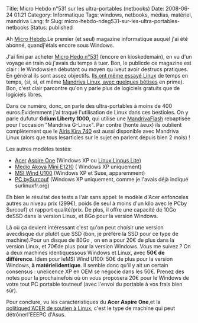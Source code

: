 Title: Micro Hebdo n°531 sur les ultra-portables (netbooks)
Date: 2008-06-24 01:21
Category: Informatique
Tags: windows, netbooks, médias, matériel, mandriva
Lang: fr
Slug: micro-hebdo-ndeg531-sur-les-ultra-portables-netbooks
Status: published

Ah [Micro Hebdo](http://www.01net.com/microhebdo).Le premier (et seul) magazine informatique auquel j'ai été abonné, quandj'étais encore sous Windows.

J'ai fini par acheter [Micro Hedo n°531](http://www.01net.com/Pdf_MH/som_MH.pdf) (encore en kioskedemain), en vu d'un voyage en train où j'avais du temps à tuer. Bon, le publicde ce magazine est clair : le Windowsien débutant ou moyen qu iveut avoir destrucs pratiques. En général ils sont assez objectifs. [Ils ont même essayé Linux](http://www.01net.com/editorial/382537/et-si-l-on-en-finissait-avec-windows-pour-passer-a-linux-./) de temps en temps, (si, si, et même [Mandriva Linux, avec quelques bêtises](http://www.01net.com/editorial/382542/mandriva-spring-one-2008.1-le-challenger/) en prime). Bon, c'est clair parcontre qu'on y parle plus de logiciels gratuits que de logiciels libres.

Dans ce numéro, donc, on parle des ultra-portables à moins de 400 euros.Evidemment j'ai traqué l'utilisation de Linux dans ces bestioles. On y parle dufutur **Gdium Liberty 1000**, qui utilise une [MandrivaFlash](http://store.mandriva.com/product_info.php?cPath=71&products_id=394) rebaptisée pour l'occasion "Mandriva G-Linux". Par contre (honte àeux) ils oublient complètement que le [Airis Kira 740](http://www.numerama.com/magazine/9295-Kira-la-nouvelle-gamme-d-Airis-pour-concurrencer-l-Eee-PC.html) est aussi disponible avec Mandriva Linux (alors que tous lesarticles sur le sujet en parlent depuis bien 2 mois) !

Les autres modèles testés:

-   [Acer](http://www.clubic.com/actualite-142966-aspire-one-details-photos-prix-ultraportable-acer.html) [Aspire One](http://www.clubic.com/actualite-142966-aspire-one-details-photos-prix-ultraportable-acer.html) (Windows XP ou [Linux Linpus Lite](/xampp/modules/cjaycontent/))
-   [Medio Akoya Mini E1210](http://www.generation-nt.com/medion-akoya-mini-e1210-ultra-portable-ordinateur-pc-actualite-93631.html) ( Windows XP uniquement)
-   [MSI Wind U100](http://www.mobifrance.com/news/2008-05-26/id11848/Premi-re-vid-o-du-netbook-MSI-Wind-U100/) (Windows XP et Suse, apparemment)
-   [PC bySurcouf](http://linuxfr.org//2008/05/05/24032.html) (Windows XP uniquement, comme je l'avais déjà indiqué surlinuxfr.org)

Eh bien le résultat des tests a l'air sans appel: le modèle d'Acer enfonceles autres au niveau prix (299€), poids (le seul à moins d'un kilo avec le PCby Surcouf) et rapport qualité/prix. De plus, il offre une capacité de 10Go deSSD dans la version Linux, et 8Go pour la version Windows.

Là où ça devient intéressant c'est qu'on peut choisir une version avecdisque dur plutôt que SSD (bon, je préfère la SSD pour ce type de machine).Pour un disque de 80Go , on en a pour 20€ de plus dans la version Linux, et 70€de plus pour la version Windows. Vous me suivez ? On a deux machines identiquessous Windows et Linux, avec **50€ de différence**. Idem pour leMSI Wind U100: 50€ de plus pour la version Windows, **à matérielidentique**. Il semble donc qu'il y ait un certain consensus : unelicence XP en OEM se négocie dans les 50€. Prenez des notes pour la prochainefois où on vous proposera 20€ pour le Windows de votre tout PC portable toutneuf (avec l'envoi du portable à vos frais bien sûr).

Pour conclure, vu les caractéristiques du **Acer Aspire One**,et la [politiqued'ACER de soutien à Linux](http://www.pcinpact.com/actu/news/43990-acer-linux-portables-offensive.htm), c'est le type de machine qui peut détrônerl'EEEPC d'Asus.
